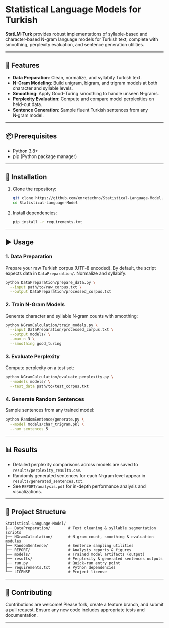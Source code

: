 # Statistical Language Models for Turkish

**StatLM-Turk** provides robust implementations of syllable-based and character-based N-gram language models for Turkish text, complete with smoothing, perplexity evaluation, and sentence generation utilities.

---

## 🚀 Features

* **Data Preparation**: Clean, normalize, and syllabify Turkish text.
* **N-Gram Modeling**: Build unigram, bigram, and trigram models at both character and syllable levels.
* **Smoothing**: Apply Good–Turing smoothing to handle unseen N‑grams.
* **Perplexity Evaluation**: Compute and compare model perplexities on held-out data.
* **Sentence Generation**: Sample fluent Turkish sentences from any N‑gram model.

---

## 📦 Prerequisites

* Python 3.8+
* pip (Python package manager)

---

## 🔧 Installation

1. Clone the repository:

   ```bash
   git clone https://github.com/emretechno/Statistical-Language-Model.git
   cd Statistical-Language-Model
   ```
2. Install dependencies:

   ```bash
   pip install -r requirements.txt
   ```

---

## ▶️ Usage

### 1. Data Preparation

Prepare your raw Turkish corpus (UTF‑8 encoded). By default, the script expects data in `DataPreparation/`. Normalize and syllabify:

```bash
python DataPreparation/prepare_data.py \
  --input path/to/raw_corpus.txt \
  --output DataPreparation/processed_corpus.txt
```

### 2. Train N‑Gram Models

Generate character and syllable N‑gram counts with smoothing:

```bash
python NGramCalculation/train_models.py \
  --input DataPreparation/processed_corpus.txt \
  --output models/ \
  --max_n 3 \
  --smoothing good_turing
```

### 3. Evaluate Perplexity

Compute perplexity on a test set:

```bash
python NGramCalculation/evaluate_perplexity.py \
  --models models/ \
  --test_data path/to/test_corpus.txt
```

### 4. Generate Random Sentences

Sample sentences from any trained model:

```bash
python RandomSentence/generate.py \
  --model models/char_trigram.pkl \
  --num_sentences 5
```

---

## 📊 Results

* Detailed perplexity comparisons across models are saved to `results/perplexity_results.csv`.
* Randomly generated sentences for each N‑gram level appear in `results/generated_sentences.txt`.
* See `REPORT/analysis.pdf` for in-depth performance analysis and visualizations.

---

## 📁 Project Structure

```
Statistical-Language-Model/
├── DataPreparation/        # Text cleaning & syllable segmentation scripts
├── NGramCalculation/       # N‑gram count, smoothing & evaluation modules
├── RandomSentence/         # Sentence sampling utilities
├── REPORT/                 # Analysis reports & figures
├── models/                 # Trained model artifacts (output)
├── results/                # Perplexity & generated sentences outputs
├── run.py                  # Quick-run entry point
├── requirements.txt        # Python dependencies
└── LICENSE                 # Project license
```

---

## 🤝 Contributing

Contributions are welcome! Please fork, create a feature branch, and submit a pull request.
Ensure any new code includes appropriate tests and documentation.

---

